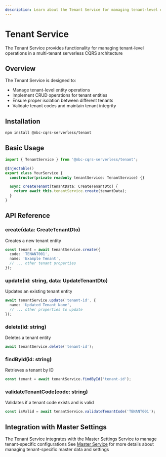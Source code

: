 ```yaml
---
description: Learn about the Tenant Service for managing tenant-level operations in a multi-tenant serverless CQRS architecture.
---
```


# Tenant Service

The Tenant Service provides functionality for managing tenant-level operations in a multi-tenant serverless CQRS architecture

## Overview

The Tenant Service is designed to:
- Manage tenant-level entity operations
- Implement CRUD operations for tenant entities
- Ensure proper isolation between different tenants
- Validate tenant codes and maintain tenant integrity

## Installation

```bash
npm install @mbc-cqrs-serverless/tenant
```

## Basic Usage

```typescript
import { TenantService } from '@mbc-cqrs-serverless/tenant';

@Injectable()
export class YourService {
  constructor(private readonly tenantService: TenantService) {}

  async createTenant(tenantData: CreateTenantDto) {
    return await this.tenantService.create(tenantData);
  }
}
```

## API Reference

### create(data: CreateTenantDto)

Creates a new tenant entity

```typescript
const tenant = await tenantService.create({
  code: 'TENANT001',
  name: 'Example Tenant',
  // ... other tenant properties
});
```

### update(id: string, data: UpdateTenantDto)

Updates an existing tenant entity

```typescript
await tenantService.update('tenant-id', {
  name: 'Updated Tenant Name',
  // ... other properties to update
});
```

### delete(id: string)

Deletes a tenant entity

```typescript
await tenantService.delete('tenant-id');
```

### findById(id: string)

Retrieves a tenant by ID

```typescript
const tenant = await tenantService.findById('tenant-id');
```

### validateTenantCode(code: string)

Validates if a tenant code exists and is valid

```typescript
const isValid = await tenantService.validateTenantCode('TENANT001');
```

## Integration with Master Settings

The Tenant Service integrates with the Master Settings Service to manage tenant-specific configurations See [Master Service](./master-service.md) for more details about managing tenant-specific master data and settings
